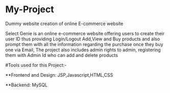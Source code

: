 # My-Project
Dummy website creation of online E-commerce website 

Select Genie is an online e-commerce website offering users to create their user ID thus providing Login/Logout Add,View and Buy products and also prompt them with all the information regarding the purchase once they buy one via Email, The project also includes admin rights to admin, registering them with Admin Id who can add and delete products

#Tools used for this Project:-

**Frontend and Design:
 JSP,Javascript,HTML,CSS
 
**Backend:
 MySQL
 
 
